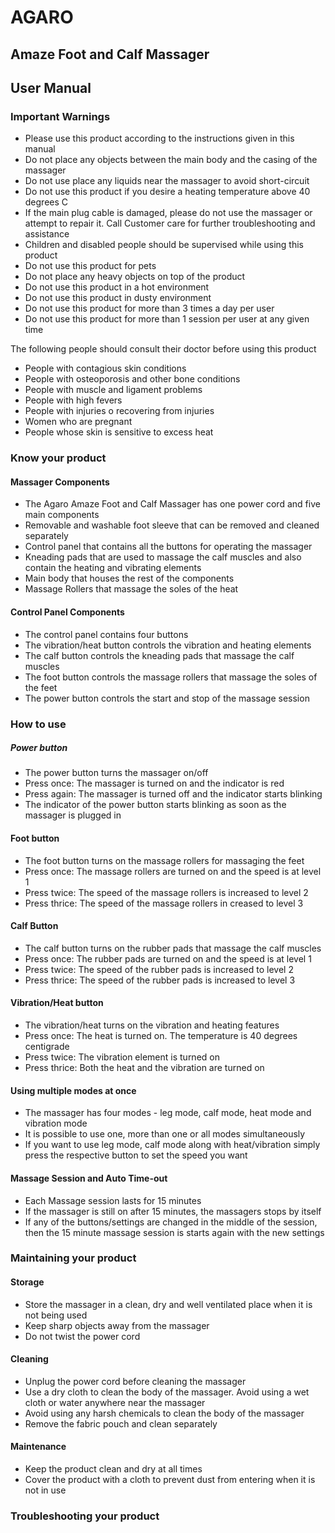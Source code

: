 
# AGARO
## Amaze Foot and Calf Massager

## User Manual


### Important Warnings
- Please use this product according to the instructions given in this manual
- Do not place any objects between the main body and the casing of the massager
- Do not use place any liquids near the massager to avoid short-circuit
- Do not use this product if you desire a heating temperature above 40 degrees C
- If the main plug cable is damaged, please do not use the massager or attempt to repair it. Call Customer care for further troubleshooting and assistance
- Children and disabled people should be supervised while using this product
- Do not use this product for pets
- Do not place any heavy objects on top of the product
- Do not use this product in a hot environment
- Do not use this product in dusty environment
- Do not use this product for more than 3 times a day per user
- Do not use this product for more than 1 session per user at any given time

The following people should consult their doctor before using this product
- People with contagious skin conditions
- People with osteoporosis and other bone conditions
- People with muscle and ligament problems
- People with high fevers
- People with injuries o recovering from injuries
- Women who are pregnant
- People whose skin is sensitive to excess heat

### Know your product

#### Massager Components
- The Agaro Amaze Foot and Calf Massager has one power cord and five main components
- Removable and washable foot sleeve that can be removed and cleaned separately
- Control panel that contains all the buttons for operating the massager
- Kneading pads that are used to massage the calf muscles and also contain the heating and vibrating elements
- Main body that houses the rest of the components
- Massage Rollers that massage the soles of the heat

#### Control Panel Components
- The control panel contains four buttons
- The vibration/heat button controls the vibration and heating elements
- The calf button controls the kneading pads that massage the calf muscles
- The foot button controls the massage rollers that massage the soles of the feet
- The power button controls the start and stop of the massage session

### How to use
##### Power button
- The power button turns the massager on/off
- Press once: The massager is turned on and the indicator is red
- Press again: The massager is turned off and the indicator starts blinking
- The indicator of the power button starts blinking as soon as the massager is plugged in

#### Foot button
- The foot button turns on the massage rollers for massaging the feet
- Press once: The massage rollers are turned on and the speed is at level 1
- Press twice: The speed of the massage rollers is increased to level 2
- Press thrice: The speed of the massage rollers in creased to level 3

#### Calf Button
- The calf button turns on the rubber pads that massage the calf muscles
- Press once: The rubber pads are turned on and the speed is at level 1
- Press twice: The speed of the rubber pads is increased to level 2
- Press thrice: The speed of the rubber pads is increased to level 3

#### Vibration/Heat button
- The vibration/heat turns on the vibration and heating features
- Press once: The heat is turned on. The temperature is 40 degrees centigrade
- Press twice: The vibration element is turned on
- Press thrice: Both the heat and the vibration are turned on

#### Using multiple modes at once
- The massager has four modes - leg mode, calf mode, heat mode and vibration mode
- It is possible to use one, more than one or all modes simultaneously
- If you want to use leg mode, calf mode along with heat/vibration simply press the respective button to set the speed you want

#### Massage Session and Auto Time-out
- Each Massage session lasts for 15 minutes
- If the massager is still on after 15 minutes, the massagers stops by itself
- If any of the buttons/settings are changed in the middle of the session, then the 15 minute massage session is starts again with the new settings

### Maintaining your product
#### Storage
- Store the massager in a clean, dry and well ventilated place when it is not being used
- Keep sharp objects away from the massager
- Do not twist the power cord

#### Cleaning
- Unplug the power cord before cleaning the massager
- Use a dry cloth to clean the body of the massager. Avoid using a wet cloth or water anywhere near the massager
- Avoid using any harsh chemicals to clean the body of the massager
- Remove the fabric pouch and clean separately

#### Maintenance
- Keep the product clean and dry at all times
- Cover the product with a cloth to prevent dust from entering when it is not in use

### Troubleshooting your product

